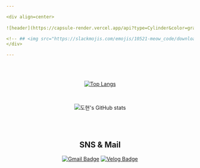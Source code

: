 ```yaml
---

<div align=center>
  
![header](https://capsule-render.vercel.app/api?type=Cylinder&color=gradient&customColorList=0,2,2,5,30&height=200&section=header&text=도현%20's%20Github!&fontSize=60&animation=blink)

<!-- ## <img src="https://slackmojis.com/emojis/10521-meow_code/download" width="30"/> Hello World !  -->
</div>

---
```


</br>
</br>
<div align=center>
 
[![Top Langs](https://github-readme-stats.vercel.app/api/top-langs/?username=teddy-woo&theme=darcula)](https://github.com/anuraghazra/github-readme-stats)

  
  </br>

![도현's GitHub stats](https://github-readme-stats.vercel.app/api?username=teddy-woo&show_icons=true&theme=dracula)



</div>

</br>
</br>

<div align=center>
  
  ## SNS & Mail



[![Gmail Badge](https://img.shields.io/badge/-Gmail-d14836?style=flat-square&logo=Gmail&logoColor=white&link=mailto:dnehgus6975@gmail.com)](mailto:mase306.devops@gmail.com)
[![Velog Badge](https://img.shields.io/badge/-Velog-20C997?style=flat-square&logo=Velog&logoColor=white&link=https://velog.io/@dnehgus6975/)](https://velog.io/@dnehgus6975/)

</div>




<!-- [![Readme Card](https://github-readme-stats.vercel.app/api/pin/?username=devops-04-DoHyeon&repo=github-readme-stats)](https://github.com/devops-04-DoHyeon/github-readme-stats) -->




